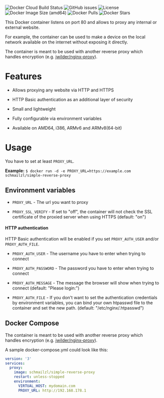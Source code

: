 ![Docker Cloud Build Status](https://img.shields.io/docker/cloud/build/schmailzl/simple-reverse-proxy)
![GitHub issues](https://img.shields.io/github/issues-raw/m-schmailzl/simple-reverse-proxy)
![License](https://img.shields.io/github/license/m-schmailzl/simple-reverse-proxy)
![Docker Image Size (amd64)](https://img.shields.io/docker/image-size/schmailzl/simple-reverse-proxy/amd64)
![Docker Pulls](https://img.shields.io/docker/pulls/schmailzl/simple-reverse-proxy)
![Docker Stars](https://img.shields.io/docker/stars/schmailzl/simple-reverse-proxy)

This Docker container listens on port 80 and allows to proxy any internal or external website.

For example, the container can be used to make a device on the local network available on the internet without exposing it directly.

The container is meant to be used with another reverse proxy which handles encryption (e.g. [jwilder/nginx-proxy](https://hub.docker.com/r/jwilder/nginx-proxy/)).

# Features

- Allows proxying any website via HTTP and HTTPS

- HTTP Basic authentication as an additional layer of security

- Small and lightweight

- Fully configurable via environment variables

- Available on AMD64, i386, ARMv6 and ARMv8(64-bit)

# Usage

You have to set at least `PROXY_URL`.

**Example:** `$ docker run -d -e PROXY_URL=https://example.com schmailzl/simple-reverse-proxy`

## Environment variables

* `PROXY_URL` - The url you want to proxy

* `PROXY_SSL_VERIFY` - If set to "off", the container will not check the SSL certificate of the proxied server when using HTTPS (default: "on") 

#### HTTP authentication

HTTP Basic authentication will be enabled if you set `PROXY_AUTH_USER` and/or `PROXY_AUTH_FILE`.

* `PROXY_AUTH_USER` - The username you have to enter when trying to connect

* `PROXY_AUTH_PASSWORD` - The password you have to enter when trying to connect

* `PROXY_AUTH_MESSAGE` - The message the browser will show when trying to connect (default: "Please login:")

* `PROXY_AUTH_FILE` - If you don't want to set the authentication credentials by environment variables, you can bind your own htpasswd file to the container and set the new path. (default: "/etc/nginx/.htpasswd")

## Docker Compose

The container is meant to be used with another reverse proxy which handles encryption (e.g. [jwilder/nginx-proxy](https://hub.docker.com/r/jwilder/nginx-proxy/)).

A sample docker-compose.yml could look like this:

```yaml
version: '3'
services:
  proxy:
    image: schmailzl/simple-reverse-proxy
    restart: unless-stopped
    environment:
      VIRTUAL_HOST: mydomain.com
      PROXY_URL: http://192.168.178.1
```
